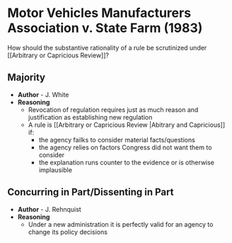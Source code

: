 # Motor Vehicles Manufacturers Association v. State Farm (1983)

How should the substantive rationality of a rule be scrutinized under [[Arbitrary or Capricious Review]]?

## Majority
* **Author** - J. White
* **Reasoning**
	* Revocation of regulation requires just as much reason and justification as establishing new regulation
	* A rule is [[Arbitrary or Capricious Review |Abitrary and Capricious]] if:
		* the agency failks to consider material facts/questions
		* the agency relies on factors Congress did not want them to consider
		* the explanation runs counter to the evidence or is otherwise implausible

## Concurring in Part/Dissenting in Part
* **Author** - J. Rehnquist
* **Reasoning**
	* Under a new administration it is perfectly valid for an agency to change its policy decisions